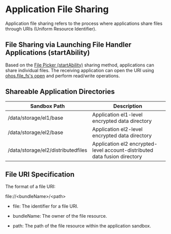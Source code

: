 # Application File Sharing

Application file sharing refers to the process where applications share files through URIs (Uniform Resource Identifier).

## File Sharing via Launching File Handler Applications (startAbility)

Based on the [File Picker (startAbility)](../application-models/cj-file-processing-apps-startup.md) sharing method, applications can share individual files. The receiving application can open the URI using [ohos.file_fs's open](../../../API_Reference/source_en/apis/CoreFileKit/cj-apis-file_fs.md#static-func-openstring-int64) and perform read/write operations.

## Shareable Application Directories

| Sandbox Path                         | Description |
| -------                              | ---- |
| /data/storage/el1/base               | Application el1-level encrypted data directory |
| /data/storage/el2/base               | Application el2-level encrypted data directory |
| /data/storage/el2/distributedfiles   | Application el2 encrypted-level account-distributed data fusion directory |

## File URI Specification

The format of a file URI:

file://&lt;bundleName&gt;/&lt;path&gt;

- file: The identifier for a file URI.

- bundleName: The owner of the file resource.

- path: The path of the file resource within the application sandbox.